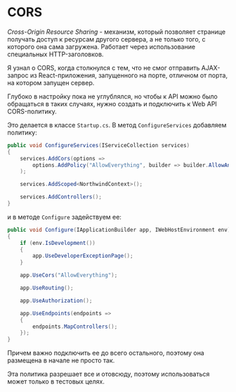 # CORS

*Cross-Origin Resource Sharing* - механизм, который позволяет странице получать доступ к ресурсам другого сервера, а не только того, с которого она сама загружена. Работает через использование специальных HTTP-заголовков.

Я узнал о CORS, когда столкнулся с тем, что не смог отправить AJAX-запрос из React-приложения, запущенного на порте, отличном от порта, на котором запущен сервер.

Глубоко в настройку пока не углублялся, но чтобы к API можно было обращаться в таких случаях, нужно создать и подключить к Web API CORS-политику.

Это делается в классе `Startup.cs`. В метод `ConfigureServices` добавляем политику:

```c#
public void ConfigureServices(IServiceCollection services)
{
    services.AddCors(options =>
        options.AddPolicy("AllowEverything", builder => builder.AllowAnyOrigin().AllowAnyMethod().AllowAnyHeader())
    );

    services.AddScoped<NorthwindContext>();

    services.AddControllers();
}
```

и в методе `Configure` задействуем ее:

```c#
public void Configure(IApplicationBuilder app, IWebHostEnvironment env)
{
    if (env.IsDevelopment())
    {
        app.UseDeveloperExceptionPage();
    }

    app.UseCors("AllowEverything");

    app.UseRouting();

    app.UseAuthorization();

    app.UseEndpoints(endpoints =>
    {
        endpoints.MapControllers();
    });
}
```

Причем важно подключить ее до всего остального, поэтому она размещена в начале не просто так.

Эта политика разрешает все и отовсюду, поэтому использоваться может только в тестовых целях.